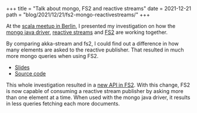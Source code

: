 +++
title = "Talk about mongo, FS2 and reactive streams"
date = 2021-12-21
path = "blog/2021/12/21/fs2-mongo-reactivestreams/"
+++

At the [scala meetup in Berlin](https://www.meetup.com/de-DE/Scala-Berlin-Brandenburg/), I presented my investigation on how the [mongo java driver](https://mongodb.github.io/mongo-java-driver/), [reactive streams](https://www.reactive-streams.org/) and [FS2](https://fs2.io/) are working together.

By comparing akka-stream and fs2, I could find out a difference in how many elements are asked to the reactive publisher.
That resulted in much more mongo queries when using FS2.

- [Slides](https://www.slideshare.net/yann_s/fs2-mongo-reactivestreams)
- [Source code](https://github.com/yanns/mongo-fs2)

This whole investigation resulted in a [new API in FS2](https://github.com/typelevel/fs2/pull/2666).
With this change, FS2 is now capable of consuming a reactive stream publisher by asking more than one element at a time. When used with the mongo java driver, it results in less queries fetching each more documents.
